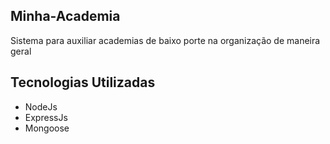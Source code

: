 ## Minha-Academia
Sistema para auxiliar academias de baixo porte na organização de maneira geral

## Tecnologias Utilizadas
* NodeJs
* ExpressJs
* Mongoose

